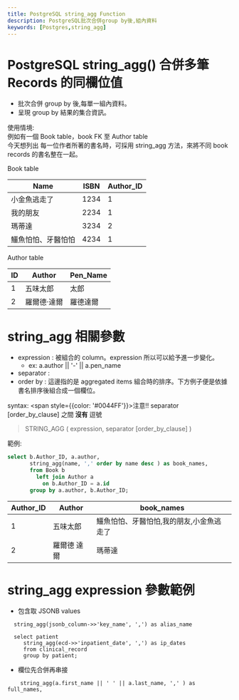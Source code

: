 ```yaml
---
title: PostgreSQL string_agg Function
description: PostgreSQL批次合併group by後,組內資料
keywords: [Postgres,string_agg]
---
```


# PostgreSQL string_agg() 合併多筆 Records 的同欄位值
* 批次合併 group by 後,每單一組內資料。
* 呈現 group by 結果的集合資訊。  

使用情境:  
例如有一個 Book table，book FK 至 Author table  
今天想列出 每一位作者所著的書名時，可採用 string_agg 方法，來將不同 book records 的書名整在一起。    

Book table

|     Name    |ISBN     |Author_ID  |
|-------------|---------|-----------|
|  小金魚逃走了   |1234     |1          |
|  我的朋友      |2234     |1          |
|  瑪蒂達       |3234     |2          |
|鱷魚怕怕、牙醫怕怕 |4234     |1          |

Author table

|     ID    |Author   |  Pen_Name |
|-----------|---------|---------|
|     1     |五味太郎   | 太郎   |
|     2     |羅爾德·達爾 | 羅德達爾   |


# string_agg 相關參數
* expression : 被組合的 column。expression 所以可以給予進一步變化。
    * ex: a.author || '-' || a.pen_name
* separator : 
* order by : 這邊指的是 aggregated items 組合時的排序。下方例子便是依據書名排序後組合成一個欄位。

syntax: <span style={{color: '#0044FF'}}>注意!!</span> separator [order_by_clause] 之間 __沒有__ 逗號

> STRING_AGG ( expression, separator [order_by_clause] )


範例:   

```sql
select b.Author_ID, a.author, 
       string_agg(name, ',' order by name desc ) as book_names, 
       from Book b 
         left join Author a
           on b.Author_ID = a.id
       group by a.author, b.Author_ID;
```

| Author_ID |Author  |  book_names |
|-----------|--------|-------------|
|     1     |五味太郎   |鱷魚怕怕、牙醫怕怕,我的朋友,小金魚逃走了|
|     2     |羅爾德 達爾 |瑪蒂達        |




# string_agg expression 參數範例

* 包含取 JSONB values
```
  string_agg(jsonb_column->>'key_name', ',') as alias_name  
    
  select patient  
     string_agg(ecd->>'inpatient_date', ',') as ip_dates  
     from clinical_record
     group by patient;
```

* 欄位先合併再串接

```
    string_agg(a.first_name || ' ' || a.last_name, ',' ) as full_names, 
```
